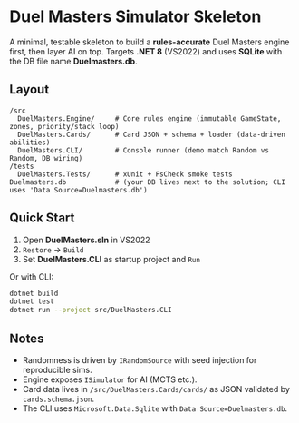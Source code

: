 
# Duel Masters Simulator Skeleton

A minimal, testable skeleton to build a **rules-accurate** Duel Masters engine first, then layer AI on top.
Targets **.NET 8** (VS2022) and uses **SQLite** with the DB file name **Duelmasters.db**.

## Layout
```
/src
  DuelMasters.Engine/     # Core rules engine (immutable GameState, zones, priority/stack loop)
  DuelMasters.Cards/      # Card JSON + schema + loader (data-driven abilities)
  DuelMasters.CLI/        # Console runner (demo match Random vs Random, DB wiring)
/tests
  DuelMasters.Tests/      # xUnit + FsCheck smoke tests
Duelmasters.db            # (your DB lives next to the solution; CLI uses 'Data Source=Duelmasters.db')
```

## Quick Start
1. Open **DuelMasters.sln** in VS2022
2. `Restore` -> `Build`
3. Set **DuelMasters.CLI** as startup project and `Run`

Or with CLI:
```bash
dotnet build
dotnet test
dotnet run --project src/DuelMasters.CLI
```

## Notes
- Randomness is driven by `IRandomSource` with seed injection for reproducible sims.
- Engine exposes `ISimulator` for AI (MCTS etc.).
- Card data lives in `/src/DuelMasters.Cards/cards/` as JSON validated by `cards.schema.json`.
- The CLI uses `Microsoft.Data.Sqlite` with `Data Source=Duelmasters.db`.
